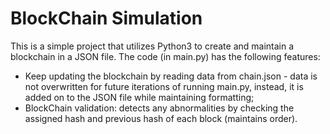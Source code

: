 # BlockChain Simulation
This is a simple project that utilizes Python3 to create and maintain a blockchain in a JSON file. The code (in main.py) has the following features:
- Keep updating the blockchain by reading data from chain.json - data is not overwritten for future iterations of running main.py, instead, it is added on to the JSON file while maintaining formatting;
- BlockChain validation: detects any abnormalities by checking the assigned hash and previous hash of each block (maintains order).